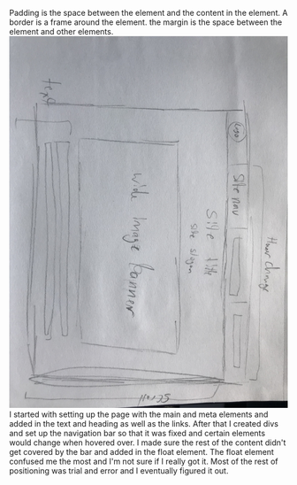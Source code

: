 Padding is the space between the element and the content in the element. A border is a frame around the element. the margin is the space between the element and other elements.
![Sketch](./images/sketch.jpg)
I started with setting up the page with the main and meta elements and added in the text and heading as well as the links. After that I created divs and set up the navigation bar so that it was fixed and certain elements would change when hovered over. I made sure the rest of the content didn't get covered by the bar and added in the float element. The float element confused me the most and I'm not sure if I really got it. Most of the rest of positioning was trial and error and I eventually figured it out.
